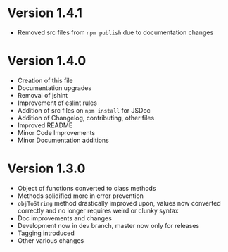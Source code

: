 Version 1.4.1
====================
* Removed src files from `npm publish` due to documentation changes

Version 1.4.0
====================

* Creation of this file
* Documentation upgrades
* Removal of jshint
* Improvement of eslint rules
* Addition of src files on `npm install` for JSDoc
* Addition of Changelog, contributing, other files
* Improved README
* Minor Code Improvements
* Minor Documentation additions

Version 1.3.0
===================

* Object of functions converted to class methods
* Methods solidified more in error prevention
* `objToString` method drastically improved upon, values now converted correctly
  and no longer requires weird or clunky syntax
* Doc improvements and changes
* Development now in dev branch, master now only for releases
* Tagging introduced
* Other various changes
